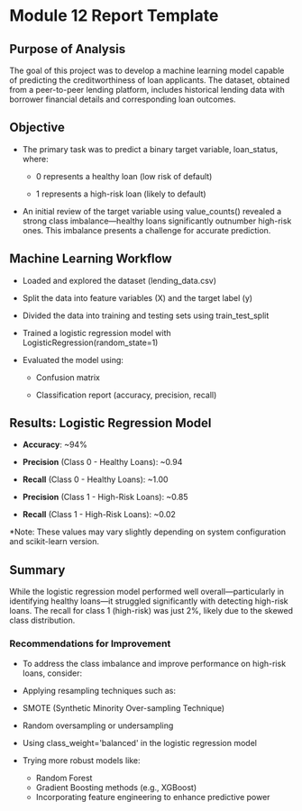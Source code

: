 # Module 12 Report Template

## Purpose of Analysis
The goal of this project was to develop a machine learning model capable of predicting the creditworthiness of loan applicants. The dataset, obtained from a peer-to-peer lending platform, includes historical lending data with borrower financial details and corresponding loan outcomes.

## Objective
- The primary task was to predict a binary target variable, loan_status, where:

    - 0 represents a healthy loan (low risk of default)

    - 1 represents a high-risk loan (likely to default)

- An initial review of the target variable using value_counts() revealed a strong class imbalance—healthy loans significantly outnumber high-risk ones. This imbalance presents a challenge for accurate prediction.

## Machine Learning Workflow

- Loaded and explored the dataset (lending_data.csv)

- Split the data into feature variables (X) and the target label (y)

- Divided the data into training and testing sets using train_test_split

- Trained a logistic regression model with LogisticRegression(random_state=1)

- Evaluated the model using:

    - Confusion matrix

    - Classification report (accuracy, precision, recall)

## Results: Logistic Regression Model

- **Accuracy**: ~94%

- **Precision** (Class 0 - Healthy Loans): ~0.94

- **Recall** (Class 0 - Healthy Loans): ~1.00

- **Precision** (Class 1 - High-Risk Loans): ~0.85

- **Recall** (Class 1 - High-Risk Loans): ~0.02

*Note: These values may vary slightly depending on system configuration and scikit-learn version.

## Summary
While the logistic regression model performed well overall—particularly in identifying healthy loans—it struggled significantly with detecting high-risk loans. The recall for class 1 (high-risk) was just 2%, likely due to the skewed class distribution.

### Recommendations for Improvement

- To address the class imbalance and improve performance on high-risk loans, consider:

- Applying resampling techniques such as:

- SMOTE (Synthetic Minority Over-sampling Technique)

- Random oversampling or undersampling

- Using class_weight='balanced' in the logistic regression model

- Trying more robust models like:
    - Random Forest
    - Gradient Boosting methods (e.g., XGBoost)
    - Incorporating feature engineering to enhance predictive power
